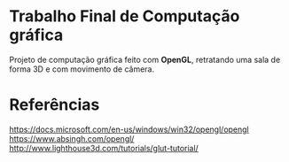 # Trabalho Final de Computação gráfica

Projeto de computação gráfica feito com **OpenGL**, retratando uma sala de forma 3D e  com movimento de câmera.

# Referências
https://docs.microsoft.com/en-us/windows/win32/opengl/opengl
https://www.absingh.com/opengl/
http://www.lighthouse3d.com/tutorials/glut-tutorial/

